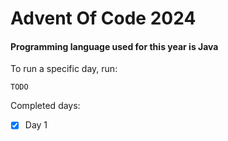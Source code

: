 # Advent Of Code 2024

#### Programming language used for this year is Java

To run a specific day, run:
```
TODO
```

Completed days:
- [x] Day 1